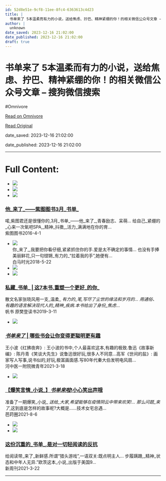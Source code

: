```yaml
---
id: 52d8e51e-9cf8-11ee-8fc4-6363613c4d23
title: |
  书单来了 5本温柔而有力的小说，送给焦虑、拧巴、精神紧绷的你！的相关微信公众号文章 – 搜狗微信搜索
author: |
  unknown
date_saved: 2023-12-16 21:02:00
date_published: 2023-12-16 21:02:00
draft: true
---
```


# 书单来了 5本温柔而有力的小说，送给焦虑、拧巴、精神紧绷的你！的相关微信公众号文章 – 搜狗微信搜索
#Omnivore

[Read on Omnivore](https://omnivore.app/me/5-18c7895136c)

[Read Original](http://weixin.sogou.com/weixin?query=%E4%B9%A6%E5%8D%95%E6%9D%A5%E4%BA%86+5%E6%9C%AC%E6%B8%A9%E6%9F%94%E8%80%8C%E6%9C%89%E5%8A%9B%E7%9A%84%E5%B0%8F%E8%AF%B4%EF%BC%8C%E9%80%81%E7%BB%99%E7%84%A6%E8%99%91%E3%80%81%E6%8B%A7%E5%B7%B4%E3%80%81%E7%B2%BE%E7%A5%9E%E7%B4%A7%E7%BB%B7%E7%9A%84%E4%BD%A0%EF%BC%81&type=2)

date_saved: 2023-12-16 21:02:00

date_published: 2023-12-16 21:02:00

--- 

# Full Content: 

* [![](https://proxy-prod.omnivore-image-cache.app/0x0,snjD757SXHeKHQihTP-_xcsHnlh5ZbVWiSVnczFcrth4/http://img01.sogoucdn.com/v2/thumb?appid=201147&url=https%3A%2F%2Fmmbiz.qpic.cn%2Fmmbiz_jpg%2FV0bGeiboY5mAMGy1nOYa7lww4ibt7jIgx0wHoBVfvas6AsjLLCONnSY87VT9zjolibdRcytrrRHTqhJ6NicnFOgiafA%2F0%3Fwx_fmt%3Djpeg&sign=adb3faf07c9d70c9e47402f3efdd6ee8)](http://weixin.sogou.com/link?url=dn9a%5F-gY295K0Rci%5FxozVXfdMkSQTLW6cwJThYulHEtVjXrGTiVgS1u71rYKcFLm0CLJMru59sVgdVoVihCUnlqXa8Fplpd9mYerQhIIL8aIwjfFIDL2AN1YxizkON3dx1rJR4KQJy6ztcq-U3BoT22owFx0sUn3nDda-v36zUEuEqoooDkV1rZGN%5FMkM1fucsAzNN5S4qGQkR1uuKd9wHZ-lX8jphwujQz9FO%5F%5FGCqHFem-00aPnfNKLVou5UIZ7jeYZimRGMxhlgeRt7bSzA..&type=2&query=%E4%B9%A6%E5%8D%95%E6%9D%A5%E4%BA%86%205%E6%9C%AC%E6%B8%A9%E6%9F%94%E8%80%8C%E6%9C%89%E5%8A%9B%E7%9A%84%E5%B0%8F%E8%AF%B4%EF%BC%8C%E9%80%81%E7%BB%99%E7%84%A6%E8%99%91%E3%80%81%E6%8B%A7%E5%B7%B4%E3%80%81%E7%B2%BE%E7%A5%9E%E7%B4%A7%E7%BB%B7%E7%9A%84%E4%BD%A0%EF%BC%81&token=EE287A8E4A95CF177C7B70CB7A7EB56C7D2CE40F657F2000)
* [![](https://proxy-prod.omnivore-image-cache.app/0x0,sHG8ac8FxI1U3zwd12Vd1Qu5SdeBJJ-gYoORemeGx78s/http://img01.sogoucdn.com/v2/thumb?appid=201147&url=https%3A%2F%2Fmmbiz.qpic.cn%2Fmmbiz_jpg%2FYUf2icialuBpqPuz10ic60Lf6QnxiaGjL3KBaawjX75ms4O9xIiaSntNIJTNqHDXGQ3oVKsZ9OOa2lvwQI4AhUbaNXA%2F0%3Fwx_fmt%3Djpeg&sign=4e148446407951b15d95ebd4c69423a7)](http://weixin.sogou.com/link?url=dn9a%5F-gY295K0Rci%5FxozVXfdMkSQTLW6cwJThYulHEtVjXrGTiVgS1u71rYKcFLm0CLJMru59sVgdVoVihCUnlqXa8Fplpd9HErKQLlSW2jsAu2xB1kKioVDyxbIpZeBE33zl7r0Ir8wOJpNXLtE0Z%5FyOERjG60MxAXANmeMvCnHfOra%5FXAeQ7SpWJKW34Z4w3T%5Ffhg%5FGdfY54fnOc4r7PZVfFa12iTHIa01nVUp6ZTdZ5-OeiSaaE9sCOT-sFXbtffsrPOSM63zAjcIGepUqA..&type=2&query=%E4%B9%A6%E5%8D%95%E6%9D%A5%E4%BA%86%205%E6%9C%AC%E6%B8%A9%E6%9F%94%E8%80%8C%E6%9C%89%E5%8A%9B%E7%9A%84%E5%B0%8F%E8%AF%B4%EF%BC%8C%E9%80%81%E7%BB%99%E7%84%A6%E8%99%91%E3%80%81%E6%8B%A7%E5%B7%B4%E3%80%81%E7%B2%BE%E7%A5%9E%E7%B4%A7%E7%BB%B7%E7%9A%84%E4%BD%A0%EF%BC%81&token=EE287A8E4A95CF177C7B70CB7A7EB56C7D2CE40F657F2000)
* [![](https://proxy-prod.omnivore-image-cache.app/0x0,smCUDKw1doKHlhp0cCFTkLyYJZ6SUvf8UbagBfHGrJOs/http://img01.sogoucdn.com/v2/thumb?appid=201147&url=http%3A%2F%2Fmmbiz.qpic.cn%2Fmmbiz%2FCSCGSM2iaEnQRXa0sKbaItd936fcmt1WEX6wE75eF7sIsVianV3HTGqvb7lYzw2ZJ25XT9EeHucMSDCsvzWwKZeA%2F0%3Fwx_fmt%3Djpeg&sign=fd93ddc3ec19fdec32691df7ef691f6a)](http://weixin.sogou.com/link?url=dn9a%5F-gY295K0Rci%5FxozVXfdMkSQTLW6ft3wfAVofsP5Peu-UiA4DG7uXwLry6a8-3TrIJ-wUEaVgrFeYQugDrlHYlUm34KbBHj5nIL1Dh3MWZi8siRspu76ZqR73nemEb1ZhpOay1zefihD6nCrQzNoNaNu9vevmCZNHj0IYR%5Fgcn2ec4x%5FmGADLttnKIypYEQRfcAZeuAY2N1zpTrt7k5OCQSxRzY7B4Cfga2j1RLbQ2mVmpEL%5FTekytwPZaECIQnGaOmVDhdtGloXWYsNtp5AlXxmUGKLTc7Pc9BPpHE.&type=2&query=%E4%B9%A6%E5%8D%95%E6%9D%A5%E4%BA%86%205%E6%9C%AC%E6%B8%A9%E6%9F%94%E8%80%8C%E6%9C%89%E5%8A%9B%E7%9A%84%E5%B0%8F%E8%AF%B4%EF%BC%8C%E9%80%81%E7%BB%99%E7%84%A6%E8%99%91%E3%80%81%E6%8B%A7%E5%B7%B4%E3%80%81%E7%B2%BE%E7%A5%9E%E7%B4%A7%E7%BB%B7%E7%9A%84%E4%BD%A0%EF%BC%81&token=EE287A8E4A95CF177C7B70CB7A7EB56C7D2CE40F657F2000)  
### [他_来了_——紫图图书3月_书单_](http://weixin.sogou.com/link?url=dn9a%5F-gY295K0Rci%5FxozVXfdMkSQTLW6ft3wfAVofsP5Peu-UiA4DG7uXwLry6a8-3TrIJ-wUEaVgrFeYQugDrlHYlUm34KbBHj5nIL1Dh3MWZi8siRspu76ZqR73nemEb1ZhpOay1zefihD6nCrQzNoNaNu9vevmCZNHj0IYR%5Fgcn2ec4x%5FmGADLttnKIypYEQRfcAZeuAY2N1zpTrt7k5OCQSxRzY7B4Cfga2j1RLbQ2mVmpEL%5FTekytwPZaECIQnGaOmVDhdtGloXWYsNtp5AlXxmUGKLTc7Pc9BPpHE.&type=2&query=%E4%B9%A6%E5%8D%95%E6%9D%A5%E4%BA%86%205%E6%9C%AC%E6%B8%A9%E6%9F%94%E8%80%8C%E6%9C%89%E5%8A%9B%E7%9A%84%E5%B0%8F%E8%AF%B4%EF%BC%8C%E9%80%81%E7%BB%99%E7%84%A6%E8%99%91%E3%80%81%E6%8B%A7%E5%B7%B4%E3%80%81%E7%B2%BE%E7%A5%9E%E7%B4%A7%E7%BB%B7%E7%9A%84%E4%BD%A0%EF%BC%81&token=EE287A8E4A95CF177C7B70CB7A7EB56C7D2CE40F657F2000)  
喏,紫图君还是很懂你的,3月_书单_——他_来了_,青春励志、呆萌... 给自己_紧绷的_心来一次氧吧SPA,_精神_抖擞,_活力_满满地在你的育...  
紫图图书2016-4-1
* [![](https://proxy-prod.omnivore-image-cache.app/0x0,seskdd9QbWWykNS9PwyJe3GUcdEVfPBT3n-7NxY1a3eA/http://img01.sogoucdn.com/v2/thumb?appid=201147&url=http%3A%2F%2Fmmbiz.qpic.cn%2Fmmbiz_jpg%2FMqtib7MwsqLpiabvibOoUzuT8rLk38bWrW7VyI27NK24DI5iblziaI6fcGHe6q4hHjBdqa9ncWQ4K1H53kRRmGPjczA%2F0%3Fwx_fmt%3Djpeg&sign=19b516467bd07af9859c1720338abade)](http://weixin.sogou.com/link?url=dn9a%5F-gY295K0Rci%5FxozVXfdMkSQTLW6cwJThYulHEtVjXrGTiVgS1u71rYKcFLm0CLJMru59sVgdVoVihCUnlqXa8Fplpd9puGsjKmLsJ7ZaZ9uamNK7S3GY2cjHitA8gULq6mFR5EQCFcSTATR3Kax1XM4Y9%5FaQpgHjHQhP1V5gI0j6623rJNRn3q%5FFcK805UW1gxQD0bna4eiWdYznMUE3H0B1H-t%5FCPyrnPaiuHJHgN6ifcuuO%5FYbwUJAd%5Ffbp7mv4iY%5FZMHpHkoPMgL3A..&type=2&query=%E4%B9%A6%E5%8D%95%E6%9D%A5%E4%BA%86%205%E6%9C%AC%E6%B8%A9%E6%9F%94%E8%80%8C%E6%9C%89%E5%8A%9B%E7%9A%84%E5%B0%8F%E8%AF%B4%EF%BC%8C%E9%80%81%E7%BB%99%E7%84%A6%E8%99%91%E3%80%81%E6%8B%A7%E5%B7%B4%E3%80%81%E7%B2%BE%E7%A5%9E%E7%B4%A7%E7%BB%B7%E7%9A%84%E4%BD%A0%EF%BC%81&token=EE287A8E4A95CF177C7B70CB7A7EB56C7D2CE40F657F2000)  
你_来了_,我要把你看仔细,紧紧抓住你的手.爱是太不确定的事情... 也没有手捧美丽鲜花,只一句铿锵_有力的_“拉着我的手”,她便有...  
白马时光2018-5-22
* [![](https://proxy-prod.omnivore-image-cache.app/0x0,s6RyjsE5q-P2mH2durjQFfSmllrUhHLBSvRfLYhc7KOo/http://img01.sogoucdn.com/v2/thumb?appid=201147&url=https%3A%2F%2Fmmbiz.qpic.cn%2Fsz_mmbiz_jpg%2FRvZb4g0iaN4absUPzPibMNPO59p2yfOTlXc5dAWZmibJ7ajys2TIf66f7usN1GoZmT7PjqpfGufKQXGL4lyUvynCg%2F0%3Fwx_fmt%3Djpeg&sign=554dd03e74b234ec0a4ff88e3b28972a)](http://weixin.sogou.com/link?url=dn9a%5F-gY295K0Rci%5FxozVXfdMkSQTLW6cwJThYulHEtVjXrGTiVgS1u71rYKcFLm0CLJMru59sVgdVoVihCUnlqXa8Fplpd90TFIw4UB72ox37uC8BqGL9pjH6Qq0bmZ8Kv0%5F8F3dA0a0f8oNaPIwLHNDdLsnIoA6XcjDeBLPAC1jwKNjMm10KD%5Fywd58MuY90hKmbpR1YOr9nR1BHXWDFNKiywCKEyayE8CoMPk0KJXdcKtJ1GsWb1qmXx1PliUC%5F6BSPYXasbf3q8uRDTfkw..&type=2&query=%E4%B9%A6%E5%8D%95%E6%9D%A5%E4%BA%86%205%E6%9C%AC%E6%B8%A9%E6%9F%94%E8%80%8C%E6%9C%89%E5%8A%9B%E7%9A%84%E5%B0%8F%E8%AF%B4%EF%BC%8C%E9%80%81%E7%BB%99%E7%84%A6%E8%99%91%E3%80%81%E6%8B%A7%E5%B7%B4%E3%80%81%E7%B2%BE%E7%A5%9E%E7%B4%A7%E7%BB%B7%E7%9A%84%E4%BD%A0%EF%BC%81&token=EE287A8E4A95CF177C7B70CB7A7EB56C7D2CE40F657F2000)
* [![](https://proxy-prod.omnivore-image-cache.app/0x0,so3B3QkkoPDPKPmHf3yJ0iMrdDxZpaQyWjOyXbIS61cw/http://img01.sogoucdn.com/v2/thumb?appid=201147&url=http%3A%2F%2Fmmbiz.qpic.cn%2Fmmbiz_jpg%2FfdOFSP6xPwfnAZia6qhcqrLd3b0aNXKzGDmNliawIGicwvYtClVB6Vy7DfibA0NzHUicOQ7BsentRdXmV0t87GlTgHQ%2F0%3Fwx_fmt%3Djpeg&sign=df98487ee25baa9577b794a767ce8950)](http://weixin.sogou.com/link?url=dn9a%5F-gY295K0Rci%5FxozVXfdMkSQTLW6cwJThYulHEtVjXrGTiVgS1u71rYKcFLm0CLJMru59sVgdVoVihCUnlqXa8Fplpd9J700NQ3JxLd-MOP2t-SAz73%5FimGYnNENYQuAeusbJRgO8w1vkEVpB9bZQSxP2NuPDDX4EWw37LaT3o62%5F2Ph%5F6ZdUrvGQJptbhGNr8JtjctwuDIOqK62aUstxvOVgZrDgbDM7mnXA80jum3%5FDNxJkUYCBnhXiyFvRxqOJUbdj6c6Ebq8fk9diw..&type=2&query=%E4%B9%A6%E5%8D%95%E6%9D%A5%E4%BA%86%205%E6%9C%AC%E6%B8%A9%E6%9F%94%E8%80%8C%E6%9C%89%E5%8A%9B%E7%9A%84%E5%B0%8F%E8%AF%B4%EF%BC%8C%E9%80%81%E7%BB%99%E7%84%A6%E8%99%91%E3%80%81%E6%8B%A7%E5%B7%B4%E3%80%81%E7%B2%BE%E7%A5%9E%E7%B4%A7%E7%BB%B7%E7%9A%84%E4%BD%A0%EF%BC%81&token=EE287A8E4A95CF177C7B70CB7A7EB56C7D2CE40F657F2000)  
### [私藏_书单_ | 这7本书,重塑一个更好_的你_](http://weixin.sogou.com/link?url=dn9a%5F-gY295K0Rci%5FxozVXfdMkSQTLW6cwJThYulHEtVjXrGTiVgS1u71rYKcFLm0CLJMru59sVgdVoVihCUnlqXa8Fplpd9J700NQ3JxLd-MOP2t-SAz73%5FimGYnNENYQuAeusbJRgO8w1vkEVpB9bZQSxP2NuPDDX4EWw37LaT3o62%5F2Ph%5F6ZdUrvGQJptbhGNr8JtjctwuDIOqK62aUstxvOVgZrDgbDM7mnXA80jum3%5FDNxJkUYCBnhXiyFvRxqOJUbdj6c6Ebq8fk9diw..&type=2&query=%E4%B9%A6%E5%8D%95%E6%9D%A5%E4%BA%86%205%E6%9C%AC%E6%B8%A9%E6%9F%94%E8%80%8C%E6%9C%89%E5%8A%9B%E7%9A%84%E5%B0%8F%E8%AF%B4%EF%BC%8C%E9%80%81%E7%BB%99%E7%84%A6%E8%99%91%E3%80%81%E6%8B%A7%E5%B7%B4%E3%80%81%E7%B2%BE%E7%A5%9E%E7%B4%A7%E7%BB%B7%E7%9A%84%E4%BD%A0%EF%BC%81&token=EE287A8E4A95CF177C7B70CB7A7EB56C7D2CE40F657F2000)  
散文名家张晓风用一支_温柔_ _有力的_笔,写尽了尘世的缘法和岁月的... 用通俗、有趣的语言解决现代人的_精神_疾病.本书给出了身份_焦虑_...  
帆书 原樊登读书2019-3-11
* [![](https://proxy-prod.omnivore-image-cache.app/0x0,soKq5iSu5eR8tF2xAIRzHaamcE-rA1jgFEEdHDFtdNGU/http://img01.sogoucdn.com/v2/thumb?appid=201147&url=http%3A%2F%2Fmmbiz.qpic.cn%2Fmmbiz_jpg%2FcjgibHgQFPfnZiaCbNgabicbcN3p86het99txEMs8llq1zXRCtA4RW0COqSvDp8VIUtIpMFyibH21Jt2RGfWxj2ziag%2F0%3Fwx_fmt%3Djpeg&sign=ee596113b29aa26260e470a5f91a29f0)](http://weixin.sogou.com/link?url=dn9a%5F-gY295K0Rci%5FxozVXfdMkSQTLW6cwJThYulHEtVjXrGTiVgS1u71rYKcFLm0CLJMru59sVgdVoVihCUnlqXa8Fplpd9lDAObgPP46gjtcFtXIr5KzhT0otNwXGvT7-5RnCWpcPT6ADhDv14KajhXcjdezMUYrmxzaq-nsUP5C3b7QH0UMqySMHuxR32TgyKoxjVdptDocnWiMScHXM4AzRN0ghayucELa3vHiahPtP3isCgVfO%5F-iQf9LcOZ1dnhmdWFHYYJSSFPgfogQ..&type=2&query=%E4%B9%A6%E5%8D%95%E6%9D%A5%E4%BA%86%205%E6%9C%AC%E6%B8%A9%E6%9F%94%E8%80%8C%E6%9C%89%E5%8A%9B%E7%9A%84%E5%B0%8F%E8%AF%B4%EF%BC%8C%E9%80%81%E7%BB%99%E7%84%A6%E8%99%91%E3%80%81%E6%8B%A7%E5%B7%B4%E3%80%81%E7%B2%BE%E7%A5%9E%E7%B4%A7%E7%BB%B7%E7%9A%84%E4%BD%A0%EF%BC%81&token=EE287A8E4A95CF177C7B70CB7A7EB56C7D2CE40F657F2000)  
### [_书单来了_ | 哪些书会让你变得更聪明更有趣](http://weixin.sogou.com/link?url=dn9a%5F-gY295K0Rci%5FxozVXfdMkSQTLW6cwJThYulHEtVjXrGTiVgS1u71rYKcFLm0CLJMru59sVgdVoVihCUnlqXa8Fplpd9lDAObgPP46gjtcFtXIr5KzhT0otNwXGvT7-5RnCWpcPT6ADhDv14KajhXcjdezMUYrmxzaq-nsUP5C3b7QH0UMqySMHuxR32TgyKoxjVdptDocnWiMScHXM4AzRN0ghayucELa3vHiahPtP3isCgVfO%5F-iQf9LcOZ1dnhmdWFHYYJSSFPgfogQ..&type=2&query=%E4%B9%A6%E5%8D%95%E6%9D%A5%E4%BA%86%205%E6%9C%AC%E6%B8%A9%E6%9F%94%E8%80%8C%E6%9C%89%E5%8A%9B%E7%9A%84%E5%B0%8F%E8%AF%B4%EF%BC%8C%E9%80%81%E7%BB%99%E7%84%A6%E8%99%91%E3%80%81%E6%8B%A7%E5%B7%B4%E3%80%81%E7%B2%BE%E7%A5%9E%E7%B4%A7%E7%BB%B7%E7%9A%84%E4%BD%A0%EF%BC%81&token=EE287A8E4A95CF177C7B70CB7A7EB56C7D2CE40F657F2000)  
王小波《红拂夜奔》: 王小波的书中,个人最喜欢这本,有趣的极致.鲁迅《故事新编》: 陈丹青《笑谈大先生》说鲁迅很好玩,很多人不同意...高军《世间的盐》: 画家写人写事,说书似的,好玩,极富画面感.写80年代秦大伯发明电风扇...  
河中医一附院微青年2021-3-18
* [![](https://proxy-prod.omnivore-image-cache.app/0x0,szqQsYb1JJJ-FbwlUo8pPddOO7gCgbuh4FW9WfUjruO0/http://img01.sogoucdn.com/v2/thumb?appid=201147&url=http%3A%2F%2Fmmbiz.qpic.cn%2Fmmbiz_jpg%2Fj1yiaGx0fliaYxv99mzAq1qNPe0DxVWWs3JWjVEYnSD233PAFZ7C8YKFN83VntLrgUPMK75KqRtCQhMBhmemXicibA%2F0%3Fwx_fmt%3Djpeg&sign=87a1b17c681ba90738825af2875a1cc3)](http://weixin.sogou.com/link?url=dn9a%5F-gY295K0Rci%5FxozVXfdMkSQTLW6cwJThYulHEtVjXrGTiVgS1u71rYKcFLm0CLJMru59sVgdVoVihCUnlqXa8Fplpd9GMXE74cnz71fz8OhgYwgkqb3zGXcrz0yG0PuJT1Zl44My9LvueOBqIIXdawbQxEgOy7wUYUEpoOMpuUE7UF9X9NiH%5FZIn9233wiRfRhWero8m3PzAbhFxPZQTeepKDLZyTgND60CkluQXmB4PMaYCcFmvh2jFntzdBkdvXR6HEPwdVqCwyPdzA..&type=2&query=%E4%B9%A6%E5%8D%95%E6%9D%A5%E4%BA%86%205%E6%9C%AC%E6%B8%A9%E6%9F%94%E8%80%8C%E6%9C%89%E5%8A%9B%E7%9A%84%E5%B0%8F%E8%AF%B4%EF%BC%8C%E9%80%81%E7%BB%99%E7%84%A6%E8%99%91%E3%80%81%E6%8B%A7%E5%B7%B4%E3%80%81%E7%B2%BE%E7%A5%9E%E7%B4%A7%E7%BB%B7%E7%9A%84%E4%BD%A0%EF%BC%81&token=EE287A8E4A95CF177C7B70CB7A7EB56C7D2CE40F657F2000)  
### [【爆笑言情_小说_】_书单来啦_!小心笑出声哦](http://weixin.sogou.com/link?url=dn9a%5F-gY295K0Rci%5FxozVXfdMkSQTLW6cwJThYulHEtVjXrGTiVgS1u71rYKcFLm0CLJMru59sVgdVoVihCUnlqXa8Fplpd9GMXE74cnz71fz8OhgYwgkqb3zGXcrz0yG0PuJT1Zl44My9LvueOBqIIXdawbQxEgOy7wUYUEpoOMpuUE7UF9X9NiH%5FZIn9233wiRfRhWero8m3PzAbhFxPZQTeepKDLZyTgND60CkluQXmB4PMaYCcFmvh2jFntzdBkdvXR6HEPwdVqCwyPdzA..&type=2&query=%E4%B9%A6%E5%8D%95%E6%9D%A5%E4%BA%86%205%E6%9C%AC%E6%B8%A9%E6%9F%94%E8%80%8C%E6%9C%89%E5%8A%9B%E7%9A%84%E5%B0%8F%E8%AF%B4%EF%BC%8C%E9%80%81%E7%BB%99%E7%84%A6%E8%99%91%E3%80%81%E6%8B%A7%E5%B7%B4%E3%80%81%E7%B2%BE%E7%A5%9E%E7%B4%A7%E7%BB%B7%E7%9A%84%E4%BD%A0%EF%BC%81&token=EE287A8E4A95CF177C7B70CB7A7EB56C7D2CE40F657F2000)  
准备了一期爆笑_小说_ _送给_大家,希望能够在疫情阴云中带来欢笑!... 那么问题_来了_,这到底是怎样的故事呢?大概是……技术女宅总遇...  
芭莳圈2021-8-6
* [![](https://proxy-prod.omnivore-image-cache.app/0x0,srWeIE56g4MWZIfZtMsidIR927Umd0UsCDuNgyfCaQwU/http://img01.sogoucdn.com/v2/thumb?appid=201147&url=https%3A%2F%2Fmmbiz.qpic.cn%2Fmmbiz_jpg%2Fic4A3yp4JgKOYau2fsnEuwa2nk7gVXIOwVTbWFcx2R6ETjm8NuAH9kUs5iaEFuSv5ajANCLn4icvvVic9iaIK4UZ2uw%2F0%3Fwx_fmt%3Djpeg&sign=f4a5958408290860a4f96ba352c06f43)](http://weixin.sogou.com/link?url=dn9a%5F-gY295K0Rci%5FxozVXfdMkSQTLW6cwJThYulHEtVjXrGTiVgS1u71rYKcFLm0CLJMru59sVgdVoVihCUnlqXa8Fplpd9imLFgnm0eMIvCzgyGTtTuGqlJrmkRXJB5d%5Fmn5OJM1962f39Hh9LvY2d0EXsUgdw6sMuN%5Fy2ZbVr5J5auJm-YKyg3N6u5QdiNhXPy-P9zUW-YKLwTA5u2rDS%5FJat65PmxFVUBBieYMAuw%5F7c3U6BGZQXCKw4nzhpWFmSEz8w1hc6Ebq8fk9diw..&type=2&query=%E4%B9%A6%E5%8D%95%E6%9D%A5%E4%BA%86%205%E6%9C%AC%E6%B8%A9%E6%9F%94%E8%80%8C%E6%9C%89%E5%8A%9B%E7%9A%84%E5%B0%8F%E8%AF%B4%EF%BC%8C%E9%80%81%E7%BB%99%E7%84%A6%E8%99%91%E3%80%81%E6%8B%A7%E5%B7%B4%E3%80%81%E7%B2%BE%E7%A5%9E%E7%B4%A7%E7%BB%B7%E7%9A%84%E4%BD%A0%EF%BC%81&token=EE287A8E4A95CF177C7B70CB7A7EB56C7D2CE40F657F2000)
* [![](https://proxy-prod.omnivore-image-cache.app/0x0,saVzoGEeTByD8wEdE2_n38xCX0lTPg7ZRzQb3H8aMCTA/http://img01.sogoucdn.com/v2/thumb?appid=201147&url=http%3A%2F%2Fmmbiz.qpic.cn%2Fsz_mmbiz_jpg%2Fr7l7L28KwuWGJxVOjGG4KA96sOmhGoFdXmCX9CjoeZ4kR2ImPpUlp30PMrDicgxOzZibpp4UG2uyVkSRfBZnZlEg%2F0%3Fwx_fmt%3Djpeg&sign=d8eeba03b24b6ce80aaef1b044b37a96)](http://weixin.sogou.com/link?url=dn9a%5F-gY295K0Rci%5FxozVXfdMkSQTLW6cwJThYulHEtVjXrGTiVgS1u71rYKcFLm0CLJMru59sVgdVoVihCUnlqXa8Fplpd9w8QFJbn9jy0aYTomuTgp9AukvutGEMMe%5FyLJcZxrU%5FbLgeK69EvRIxjsPoDXX62SSdUTlnRoYRqEXadw0JFX0T28OZymF2IYXR4ho7qIqsMGRZnJcUNikO0yAaxJWOQCZ-NSklgTjKG26TSGtfpB8Jv4I0Kzxgd-px4JG-HDaYDFcvUoAZZH7Q..&type=2&query=%E4%B9%A6%E5%8D%95%E6%9D%A5%E4%BA%86%205%E6%9C%AC%E6%B8%A9%E6%9F%94%E8%80%8C%E6%9C%89%E5%8A%9B%E7%9A%84%E5%B0%8F%E8%AF%B4%EF%BC%8C%E9%80%81%E7%BB%99%E7%84%A6%E8%99%91%E3%80%81%E6%8B%A7%E5%B7%B4%E3%80%81%E7%B2%BE%E7%A5%9E%E7%B4%A7%E7%BB%B7%E7%9A%84%E4%BD%A0%EF%BC%81&token=EE287A8E4A95CF177C7B70CB7A7EB56C7D2CE40F657F2000)  
### [这份沉重的_书单_,是对一切轻阅读的反抗](http://weixin.sogou.com/link?url=dn9a%5F-gY295K0Rci%5FxozVXfdMkSQTLW6cwJThYulHEtVjXrGTiVgS1u71rYKcFLm0CLJMru59sVgdVoVihCUnlqXa8Fplpd9w8QFJbn9jy0aYTomuTgp9AukvutGEMMe%5FyLJcZxrU%5FbLgeK69EvRIxjsPoDXX62SSdUTlnRoYRqEXadw0JFX0T28OZymF2IYXR4ho7qIqsMGRZnJcUNikO0yAaxJWOQCZ-NSklgTjKG26TSGtfpB8Jv4I0Kzxgd-px4JG-HDaYDFcvUoAZZH7Q..&type=2&query=%E4%B9%A6%E5%8D%95%E6%9D%A5%E4%BA%86%205%E6%9C%AC%E6%B8%A9%E6%9F%94%E8%80%8C%E6%9C%89%E5%8A%9B%E7%9A%84%E5%B0%8F%E8%AF%B4%EF%BC%8C%E9%80%81%E7%BB%99%E7%84%A6%E8%99%91%E3%80%81%E6%8B%A7%E5%B7%B4%E3%80%81%E7%B2%BE%E7%A5%9E%E7%B4%A7%E7%BB%B7%E7%9A%84%E4%BD%A0%EF%BC%81&token=EE287A8E4A95CF177C7B70CB7A7EB56C7D2CE40F657F2000)  
给阅读带_来了_新鲜感.所谓“猎头游戏”,一语双关:既点明主人... 步履蹒跚,_精神_状态和中年人无异.”欧茨这本_小说_出版于美国9...  
新周刊2021-3-22

---

